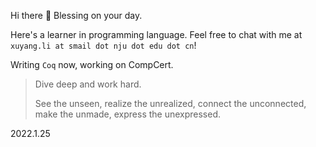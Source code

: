 Hi there 👋 Blessing on your day. 

Here's a learner in programming language. Feel free to chat with me at `xuyang.li at smail dot nju dot edu dot cn`!

Writing `Coq` now, working on CompCert. 

> Dive deep and work hard.
> 
> See the unseen, realize the unrealized, connect the unconnected, make the unmade, express the unexpressed.

2022.1.25
